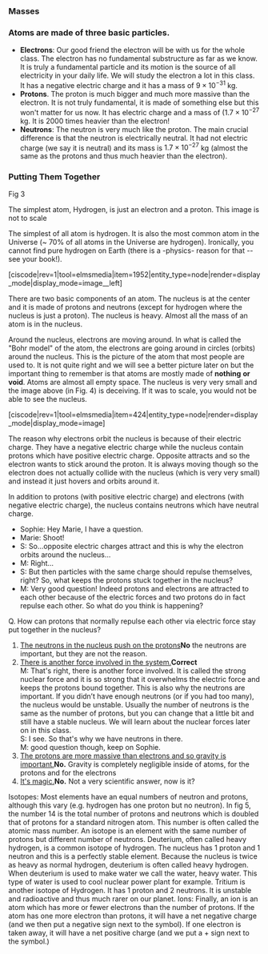 ### Masses

### Atoms are made of three basic particles.

- **Electrons**: Our good friend the electron will be with us for the whole class. The electron has no fundamental substructure as far as we know. It is truly a fundamental particle and its motion is the source of all electricity in your daily life. We will study the electron a lot in this class. It has a negative electric charge and it has a mass of $9 \times 10^{-31}$ kg.
- **Protons**. The proton is much bigger and much more massive than the electron. It is not truly fundamental, it is made of something else but this won't matter for us now. It has electric charge and a mass of $(1.7\times 10^{-27}$ kg. It is 2000 times heavier than the electron!
- **Neutrons**: The neutron is very much like the proton. The main crucial difference is that the neutron is electrically neutral. It had not electric charge (we say it is neutral) and its mass is $1.7\times 10^{-27}$ kg (almost the same as the protons and thus much heavier than the electron). 

### Putting Them Together

<div class="figurelabel"><div class="figurelabel__title">Fig 3</div><div class="figurelabel__desc">

The simplest atom, Hydrogen, is just an electron and a proton. This image is not to scale</div></div>

The simplest of all atom is hydrogen. It is also the most common atom in the Universe (~ 70% of all atoms in the Universe are hydrogen). Ironically, you cannot find pure hydrogen on Earth (there is a -physics- reason for that -- see your book!).

[ciscode|rev=1|tool=elmsmedia|item=1952|entity_type=node|render=display_mode|display_mode=image__left]

There are two basic components of an atom. The nucleus is at the center and it is made of protons and neutrons (except for hydrogen where the nucleus is just a proton). The nucleus is heavy. Almost all the mass of an atom is in the nucleus.

Around the nucleus, electrons are moving around. In what is called the "Bohr model" of the atom, the electrons are going around in circles (orbits) around the nucleus. This is the picture of the atom that most people are used to. It is not quite right and we will see a better picture later on but the important thing to remember is that atoms are mostly made of **nothing** **or void**. Atoms are almost all empty space. The nucleus is very very small and the image above (in Fig. 4) is deceiving. If it was to scale, you would not be able to see the nucleus.

<div class="small-6 medium-4 column right">[ciscode|rev=1|tool=elmsmedia|item=424|entity_type=node|render=display_mode|display_mode=image]</div>

The reason why electrons orbit the nucleus is because of their electric charge. They have a negative electric charge while the nucleus contain protons which have positive electric charge. Opposite attracts and so the electron wants to stick around the proton. It is always moving though so the electron does not actually collide with the nucleus (which is very very small) and instead it just hovers and orbits around it.

In addition to protons (with positive electric charge) and electrons (with negative electric charge), the nucleus contains neutrons which have neutral charge.

- Sophie: Hey Marie, I have a question.
- Marie: Shoot!
- S: So...opposite electric charges attract and this is why the electron orbits around the nucleus...
- M: Right...
- S: But then particles with the same charge should repulse themselves, right? So, what keeps the protons stuck together in the nucleus?
- M: Very good question! Indeed protons and electrons are attracted to each other because of the electric forces and two protons do in fact repulse each other. So what do you think is happening?

<div class="question">Q. How can protons that normally repulse each other via electric force stay put together in the nucleus?

1. [The neutrons in the nucleus push on the protons](#)**No** the neutrons are important, but they are not the reason.
2. [There is another force involved in the system.](#)**Correct**  
  M: That's right, there is another force involved. It is called the strong nuclear force and it is so strong that it overwhelms the electric force and keeps the protons bound together. This is also why the neutrons are important. If you didn’t have enough neutrons (or if you had too many), the nucleus would be unstable. Usually the number of neutrons is the same as the number of protons, but you can change that a little bit and still have a stable nucleus. We will learn about the nuclear forces later on in this class.  
  S: I see. So that's why we have neutrons in there.  
  M: good question though, keep on Sophie.
3. [The protons are more massive than electrons and so gravity is important.](#)**No.** Gravity is completely negligible inside of atoms, for the protons and for the electrons
4. [It's magic.](#)**No.** Not a very scientific answer, now is it?

</div>

Isotopes: Most elements have an equal numbers of neutron and protons, although this vary (e.g. hydrogen has one proton but no neutron). In fig 5, the number 14 is the total number of protons and neutrons which is doubled that of protons for a standard nitrogen atom. This number is often called the atomic mass number. An isotope is an element with the same number of protons but different number of neutrons. Deuterium, often called heavy hydrogen, is a common isotope of hydrogen. The nucleus has 1 proton and 1 neutron and this is a perfectly stable element. Because the nucleus is twice as heavy as normal hydrogen, deuterium is often called heavy hydrogen. When deuterium is used to make water we call the water, heavy water. This type of water is used to cool nuclear power plant for example. Tritium is another isotope of Hydrogen. It has 1 proton and 2 neutrons. It is unstable and radioactive and thus much rarer on our planet.
Ions: Finally, an ion is an atom which has more or fewer electrons than the number of protons. If the atom has one more electron than protons, it will have a net negative charge (and we then put a negative sign next to the symbol). If one electron is taken away, it will have a net positive charge (and we put a + sign next to the symbol.)